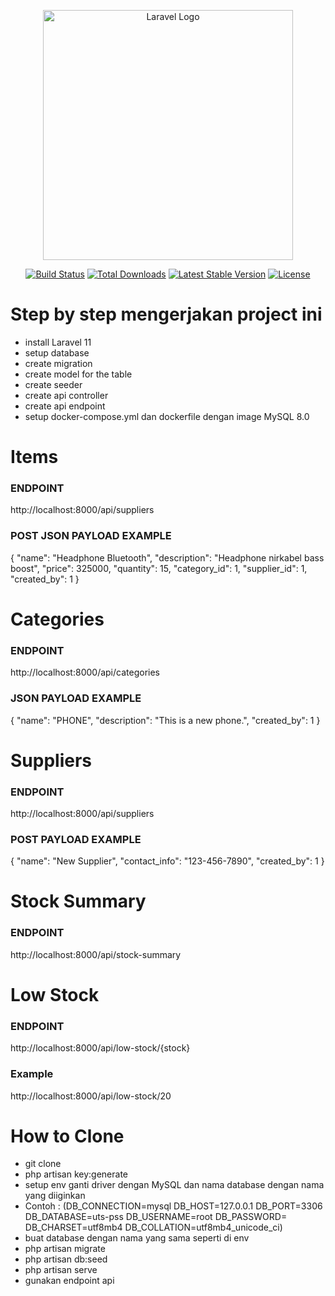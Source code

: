 <p align="center"><a href="https://laravel.com" target="_blank"><img src="https://raw.githubusercontent.com/laravel/art/master/logo-lockup/5%20SVG/2%20CMYK/1%20Full%20Color/laravel-logolockup-cmyk-red.svg" width="400" alt="Laravel Logo"></a></p>

<p align="center">
<a href="https://github.com/laravel/framework/actions"><img src="https://github.com/laravel/framework/workflows/tests/badge.svg" alt="Build Status"></a>
<a href="https://packagist.org/packages/laravel/framework"><img src="https://img.shields.io/packagist/dt/laravel/framework" alt="Total Downloads"></a>
<a href="https://packagist.org/packages/laravel/framework"><img src="https://img.shields.io/packagist/v/laravel/framework" alt="Latest Stable Version"></a>
<a href="https://packagist.org/packages/laravel/framework"><img src="https://img.shields.io/packagist/l/laravel/framework" alt="License"></a>
</p>

# Step by step mengerjakan project ini

- install Laravel 11
- setup database
- create migration
- create model for the table
- create seeder
- create api controller
- create api endpoint
- setup docker-compose.yml dan dockerfile dengan image MySQL 8.0


# Items
### ENDPOINT
http://localhost:8000/api/suppliers
### POST JSON PAYLOAD EXAMPLE
{
  "name": "Headphone Bluetooth",
  "description": "Headphone nirkabel bass boost",
  "price": 325000,
  "quantity": 15,
  "category_id": 1,
  "supplier_id": 1,
  "created_by": 1
}


# Categories
### ENDPOINT
http://localhost:8000/api/categories
### JSON PAYLOAD EXAMPLE
{
  "name": "PHONE",
  "description": "This is a new phone.",
  "created_by": 1
}


# Suppliers
### ENDPOINT
http://localhost:8000/api/suppliers
### POST PAYLOAD EXAMPLE
{
  "name": "New Supplier",
  "contact_info": "123-456-7890",
  "created_by": 1
}

# Stock Summary
### ENDPOINT
http://localhost:8000/api/stock-summary


# Low Stock
### ENDPOINT
http://localhost:8000/api/low-stock/{stock}
### Example
http://localhost:8000/api/low-stock/20


# How to Clone
- git clone
- php artisan key:generate
- setup env ganti driver dengan MySQL dan nama database dengan nama yang diiginkan
- Contoh : 
(DB_CONNECTION=mysql
DB_HOST=127.0.0.1
DB_PORT=3306
DB_DATABASE=uts-pss
DB_USERNAME=root
DB_PASSWORD=
DB_CHARSET=utf8mb4
DB_COLLATION=utf8mb4_unicode_ci)
- buat database dengan nama yang sama seperti di env
- php artisan migrate
- php artisan db:seed
- php artisan serve
- gunakan endpoint api
